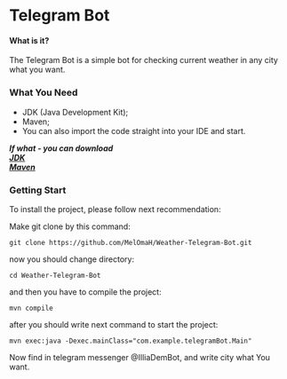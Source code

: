 # Telegram Bot

#### What is it?
The Telegram Bot is a simple bot for checking current weather
 in any city what you want.<br>
 
 ### What You Need<br>
 + JDK (Java Development Kit);<br>
 + Maven;<br>
 + You can also import the code straight into your IDE and start.<br>
 
 ***If what - you can download*** <br>
 ***[JDK](https://www.oracle.com/java/technologies/javase-jdk15-downloads.html)*** <br>
 ***[Maven](https://apache.ip-connect.vn.ua/maven/maven-3/3.6.3/binaries/apache-maven-3.6.3-bin.zip)*** <br>
 
 ### Getting Start<br>
 To install the project, please follow next recommendation:<br>
 
 Make git clone by this command:
 ```
 git clone https://github.com/MelOmaH/Weather-Telegram-Bot.git
 ```
 now you should change directory:
 ```
 cd Weather-Telegram-Bot
 ```
 and then you have to compile the project: <br>
 
 ```
 mvn compile
 ```
 after you should write next command to start the project: 
 ```
 mvn exec:java -Dexec.mainClass="com.example.telegramBot.Main"
 ```
Now find in telegram messenger @IlliaDemBot, and write city what You want.